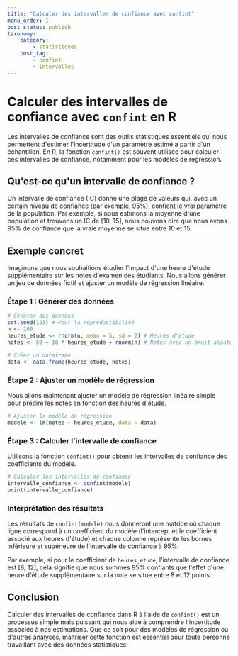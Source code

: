 ```yaml
---
title: "Calculer des intervalles de confiance avec confint"
menu_order: 1
post_status: publish
taxonomy:
    category:
        - statistiques
    post_tag:
        - confint
        - intervalles
---
```


# Calculer des intervalles de confiance avec `confint` en R

Les intervalles de confiance sont des outils statistiques essentiels qui nous permettent d'estimer l'incertitude d'un paramètre estimé à partir d'un échantillon. En R, la fonction `confint()` est souvent utilisée pour calculer ces intervalles de confiance, notamment pour les modèles de régression.

## Qu'est-ce qu'un intervalle de confiance ?

Un intervalle de confiance (IC) donne une plage de valeurs qui, avec un certain niveau de confiance (par exemple, 95%), contient le vrai paramètre de la population. Par exemple, si nous estimons la moyenne d'une population et trouvons un IC de [10, 15], nous pouvons dire que nous avons 95% de confiance que la vraie moyenne se situe entre 10 et 15.

## Exemple concret

Imaginons que nous souhaitions étudier l'impact d'une heure d'étude supplémentaire sur les notes d'examen des étudiants. Nous allons générer un jeu de données fictif et ajuster un modèle de régression linéaire.

### Étape 1 : Générer des données

```r
# Générer des données
set.seed(123) # Pour la reproductibilité
n <- 100
heures_etude <- rnorm(n, mean = 5, sd = 2) # Heures d'étude
notes <- 50 + 10 * heures_etude + rnorm(n) # Notes avec un bruit aléatoire

# Créer un dataframe
data <- data.frame(heures_etude, notes)
```

### Étape 2 : Ajuster un modèle de régression

Nous allons maintenant ajuster un modèle de régression linéaire simple pour prédire les notes en fonction des heures d'étude.

```r
# Ajuster le modèle de régression
modele <- lm(notes ~ heures_etude, data = data)
```

### Étape 3 : Calculer l'intervalle de confiance

Utilisons la fonction `confint()` pour obtenir les intervalles de confiance des coefficients du modèle.

```r
# Calculer les intervalles de confiance
intervalle_confiance <- confint(modele)
print(intervalle_confiance)
```

### Interprétation des résultats

Les résultats de `confint(modele)` nous donneront une matrice où chaque ligne correspond à un coefficient du modèle (l'intercept et le coefficient associé aux heures d'étude) et chaque colonne représente les bornes inférieure et supérieure de l'intervalle de confiance à 95%.

Par exemple, si pour le coefficient de `heures_etude`, l'intervalle de confiance est [8, 12], cela signifie que nous sommes 95% confiants que l'effet d'une heure d'étude supplémentaire sur la note se situe entre 8 et 12 points.

## Conclusion

Calculer des intervalles de confiance dans R à l'aide de `confint()` est un processus simple mais puissant qui nous aide à comprendre l'incertitude associée à nos estimations. Que ce soit pour des modèles de régression ou d'autres analyses, maîtriser cette fonction est essentiel pour toute personne travaillant avec des données statistiques.

